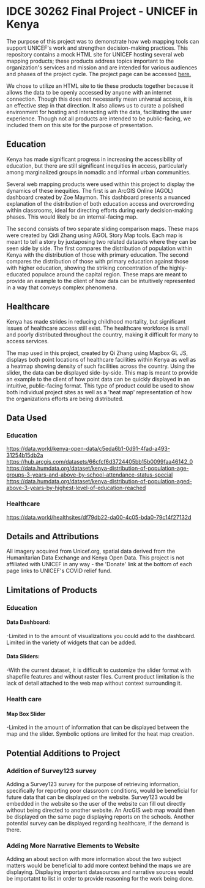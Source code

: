 # IDCE 30262 Final Project - UNICEF in Kenya
The purpose of this project was to demonstrate how web mapping tools can support UNICEF's work and strengthen decision-making practices. This repository contains a mock HTML site for UNICEF hosting several web mapping products; these products address topics important to the organization's services and mission and are intended for various audiences and phases of the project cycle. The project page can be accessed [here.](https://spikeroot.github.io/IDCE_30262_unicef/index.html)

We chose to utilize an HTML site to tie these products together because it allows the data to be openly accessed by anyone with an internet connection. Though this does not necessarily mean universal access, it is an effective step in that direction. It also allows us to curate a polished environment for hosting and interacting with the data, facilitating the user experience. Though not all products are intended to be public-facing, we included them on this site for the purpose of presentation.

## Education
Kenya has made significant progress in increasing the accessibility of education, but there are still significant inequities in access, particularly among marginalized groups in nomadic and informal urban communities.

Several web mapping products were used within this project to display the dynamics of these inequities. The first is an ArcGIS Online (AGOL) dashboard created by Zoe Maymon. This dashboard presents a nuanced explanation of the distribution of both education access and overcrowding within classrooms, ideal for directing efforts during early decision-making phases. This would likely be an internal-facing map.

The second consists of two separate sliding comparison maps. These maps were created by Qidi Zhang using AGOL Story Map tools. Each map is meant to tell a story by juxtaposing two related datasets where they can be seen side by side. The first compares the distribution of population within Kenya with the distribution of those with primary education. The second compares the distribution of those with primary education against those with higher education, showing the striking concentration of the highly-educated populace around the capital region. These maps are meant to provide an example to the client of how data can be intuitively represented in a way that conveys complex phenomena.


## Healthcare
Kenya has made strides in reducing childhood mortality, but significant issues of healthcare access still exist.
The healthcare workforce is small and poorly distributed throughout the country, making it difficult for many to access services.

The map used in this project, created by Qi Zhang using Mapbox GL JS, displays both point locations of healthcare facilities within Kenya as well as a heatmap showing density of such facilities across the country. Using the slider, the data can be displayed side-by-side. This map is meant to provide an example to the client of how point data can be quickly displayed in an intuitive, public-facing format. This type of product could be used to show both individual project sites as well as a 'heat map' representation of how the organizations efforts are being distributed.

## Data Used
### Education
https://data.world/kenya-open-data/c5eda6b1-0d91-4fad-a493-31254b15db2a
https://hub.arcgis.com/datasets/66cfcf6d3724405bb15b0099faa46142_0
https://data.humdata.org/dataset/kenya-distribution-of-population-age-groups-3-years-and-above-by-school-attendance-status-special
https://data.humdata.org/dataset/kenya-distribution-of-population-aged-above-3-years-by-highest-level-of-education-reached
### Healthcare
https://data.world/healthsites/df79db22-da00-4c05-bda0-79c14f27132d

## Details and Attributions
All imagery acquired from Unicef.org, spatial data derived from the Humanitarian Data Exchange and Kenya Open Data. This project is not affiliated with UNICEF in any way - the 'Donate' link at the bottom of each page links to UNICEF's COVID relief fund.

## Limitations of Products
### Education
#### Data Dashboard:
-Limited in to the amount of visualizations you could add to the dashboard. Limited in the variety of widgets that can be added.
#### Data Sliders:
-With the current dataset, it is difficult to customize the slider format with shapefile features and without raster files. Current product limitation is the lack of detail attached to the web map without context surrounding it.
### Health care
#### Map Box Slider
-Limited in the amount of information that can be displayed between the map and the slider. Symbolic options are limited for the heat map creation.

## Potential Additions to Project
### Addition of Survey123 survey
Adding a Survey123 survey for the purpose of retrieving information, specifically for reporting poor classroom conditions, would be beneficial for future data that can be displayed on the website. Survey123 would be embedded in the website so the user of the website can fill out directly without being directed to another website. An ArcGIS web map would then be displayed on the same page displaying reports on the schools. Another potential survey can be displayed regarding healthcare, if the demand is there. 
### Adding More Narrative Elements to Website
Adding an about section with more information about the two subject matters would be beneficial to add more context behind the maps we are displaying. Displaying important datasources and narrative sources would be importatnt to list in order to provide reasoning for the work being done.
